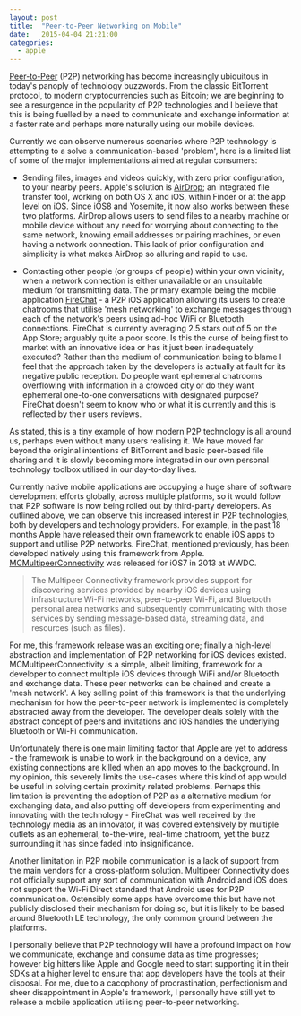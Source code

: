 ```yaml
---
layout: post
title:  "Peer-to-Peer Networking on Mobile"
date:   2015-04-04 21:21:00
categories: 
  - apple
---
```


[Peer-to-Peer](http://en.wikipedia.org/wiki/Peer-to-peer) (P2P) networking has become increasingly ubiquitous in today's panoply of technology buzzwords. From the classic BitTorrent protocol, to modern cryptocurrencies such as Bitcoin; we are beginning to see a resurgence in the popularity of P2P technologies and I believe that this is being fuelled by a need to communicate and exchange information at a faster rate and perhaps more naturally using our mobile devices.

Currently we can observe numerous scenarios where P2P technology is attempting to a solve a communication-based 'problem', here is a limited list of some of the major implementations aimed at regular consumers:

* Sending files, images and videos quickly, with zero prior configuration, to your nearby peers. Apple's solution is [AirDrop](http://en.wikipedia.org/wiki/AirDrop); an integrated file transfer tool, working on both OS X and iOS, within Finder or at the app level on iOS. Since iOS8 and Yosemite, it now also works between these two platforms. AirDrop allows users to send files to a nearby machine or mobile device without any need for worrying about connecting to the same network, knowing email addresses or pairing machines, or even having a network connection. This lack of prior configuration and simplicity is what makes AirDrop so alluring and rapid to use.

* Contacting other people (or groups of people) within your own vicinity, when a network connection is either unavailable or an unsuitable medium for transmitting data. The primary example being the mobile application [FireChat](https://itunes.apple.com/gb/app/firechat/id719829352?mt=8) - a P2P iOS application allowing its users to create chatrooms that utilise 'mesh networking' to exchange messages through each of the network's peers using ad-hoc WiFi or Bluetooth connections. FireChat is currently averaging 2.5 stars out of 5 on the App Store; arguably quite a poor score. Is this the curse of being first to market with an innovative idea or has it just been inadequately executed? Rather than the medium of communication being to blame I feel that the approach taken by the developers is actually at fault for its negative public reception. Do people want ephemeral chatrooms overflowing with information in a crowded city or do they want ephemeral one-to-one conversations with designated purpose? FireChat doesn't seem to know who or what it is currently and this is reflected by their users reviews.

As stated, this is a tiny example of how modern P2P technology is all around us, perhaps even without many users realising it. We have moved far beyond the original intentions of BitTorrent and basic peer-based file sharing and it is slowly becoming more integrated in our own personal technology toolbox utilised in our day-to-day lives.

Currently native mobile applications are occupying a huge share of software development efforts globally, across multiple platforms, so it would follow that P2P software is now being rolled out by third-party developers. As outlined above, we can observe this increased interest in P2P technologies, both by developers and technology providers.  For example, in the past 18 months Apple have released their own framework to enable iOS apps to support and utilise P2P networks. FireChat, mentioned previously, has been developed natively using this framework from Apple. [MCMultipeerConnectivity](https://developer.apple.com/library/prerelease/ios/documentation/MultipeerConnectivity/Reference/MultipeerConnectivityFramework/index.html) was released for iOS7 in 2013 at WWDC.

> The Multipeer Connectivity framework provides support for discovering services provided by nearby iOS devices using infrastructure Wi-Fi networks, peer-to-peer Wi-Fi, and Bluetooth personal area networks and subsequently communicating with those services by sending message-based data, streaming data, and resources (such as files).

For me, this framework release was an exciting one; finally a high-level abstraction and implementation of P2P networking for iOS devices existed. MCMultipeerConnectivity is a simple, albeit limiting, framework for a developer to connect multiple iOS devices through WiFi and/or Bluetooth and exchange data. These peer networks can be chained and create a 'mesh network'. A key selling point of this framework is that the underlying mechanism for how the peer-to-peer network is implemented is completely abstracted away from the developer. The developer deals solely with the abstract concept of peers and invitations and iOS handles the underlying Bluetooth or Wi-Fi communication.

Unfortunately there is one main limiting factor that Apple are yet to address - the framework is unable to work in the background on a device, any existing connections are killed when an app moves to the background. In my opinion, this severely limits the use-cases where this kind of app would be useful in solving certain proximity related problems. Perhaps this limitation is preventing the adoption of P2P as a alternative medium for exchanging data, and also putting off developers from experimenting and innovating with the technology - FireChat was well received by the technology media as an innovator, it was covered extensively by multiple outlets as an ephemeral, to-the-wire, real-time chatroom, yet the buzz surrounding it has since faded into insignificance.

Another limitation in P2P mobile communication is a lack of support from the main vendors for a cross-platform solution. Multipeer Connectivity does not officially support any sort of communication with Android and iOS does not support the Wi-Fi Direct standard that Android uses for P2P communication. Ostensibly some apps have overcome this but have not publicly disclosed their mechanism for doing so, but it is likely to be based around Bluetooth LE technology, the only common ground between the platforms.

I personally believe that P2P technology will have a profound impact on how we communicate, exchange and consume data as time progresses; however big hitters like Apple and Google need to start supporting it in their SDKs at a higher level to ensure that app developers have the tools at their disposal. For me, due to a cacophony of procrastination, perfectionism and sheer disappointment in Apple's framework, I personally have still yet to release a mobile application utilising peer-to-peer networking.
